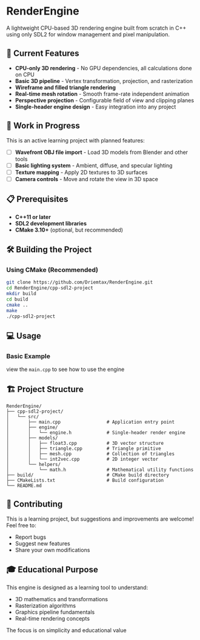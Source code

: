 # RenderEngine

A lightweight CPU-based 3D rendering engine built from scratch in C++ using only SDL2 for window management and pixel manipulation.

## 🚀 Current Features

- **CPU-only 3D rendering** - No GPU dependencies, all calculations done on CPU
- **Basic 3D pipeline** - Vertex transformation, projection, and rasterization
- **Wireframe and filled triangle rendering**
- **Real-time mesh rotation** - Smooth frame-rate independent animation
- **Perspective projection** - Configurable field of view and clipping planes
- **Single-header engine design** - Easy integration into any project

## 🎯 Work in Progress

This is an active learning project with planned features:

- [ ] **Wavefront OBJ file import** - Load 3D models from Blender and other tools
- [ ] **Basic lighting system** - Ambient, diffuse, and specular lighting
- [ ] **Texture mapping** - Apply 2D textures to 3D surfaces
- [ ] **Camera controls** - Move and rotate the view in 3D space

## 📋 Prerequisites

- **C++11 or later**
- **SDL2 development libraries**
- **CMake 3.10+** (optional, but recommended)

## 🛠️ Building the Project

### Using CMake (Recommended)
```bash
git clone https://github.com/Driemtax/RenderEngine.git
cd RenderEngine/cpp-sdl2-project
mkdir build
cd build
cmake ..
make
./cpp-sdl2-project
```

## 💻 Usage

### Basic Example
view the `main.cpp` to see how to use the engine

## 🏗️ Project Structure

```
RenderEngine/
├── cpp-sdl2-project/
│   └── src/
│       ├── main.cpp                 # Application entry point
│       ├── engine/
│       │   └── engine.h             # Single-header render engine
│       ├── models/
│       │   ├── float3.cpp           # 3D vector structure
│       │   ├── triangle.cpp         # Triangle primitive
│       │   ├── mesh.cpp             # Collection of triangles
│       │   └── int2vec.cpp          # 2D integer vector
│       └── helpers/
│           └── math.h               # Mathematical utility functions
├── build/                           # CMake build directory
├── CMakeLists.txt                   # Build configuration
└── README.md
```

## 🤝 Contributing

This is a learning project, but suggestions and improvements are welcome! Feel free to:
- Report bugs
- Suggest new features
- Share your own modifications

## 🎓 Educational Purpose

This engine is designed as a learning tool to understand:
- 3D mathematics and transformations
- Rasterization algorithms
- Graphics pipeline fundamentals
- Real-time rendering concepts

The focus is on simplicity and educational value